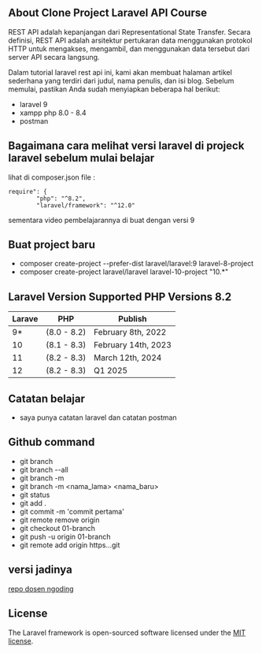 ## About Clone Project Laravel API Course

REST API adalah kepanjangan dari Representational State Transfer. Secara definisi, REST API adalah arsitektur pertukaran data menggunakan protokol HTTP untuk mengakses, mengambil, dan menggunakan data tersebut dari server API secara langsung.

Dalam tutorial laravel rest api ini, kami akan membuat halaman artikel sederhana yang terdiri dari judul, nama penulis, dan isi blog. Sebelum memulai, pastikan Anda sudah menyiapkan beberapa hal berikut:

- laravel 9
- xampp php 8.0 - 8.4
- postman

## Bagaimana cara melihat versi laravel di projeck laravel sebelum mulai belajar

lihat di composer.json file :
```
require": {
        "php": "^8.2",
        "laravel/framework": "^12.0"

```
sementara video pembelajarannya di buat dengan versi 9

## Buat project baru
- composer create-project --prefer-dist laravel/laravel:9 laravel-8-project
- composer create-project laravel/laravel laravel-10-project "10.*"

## Laravel Version	Supported PHP Versions 8.2 

Larave | PHP | Publish
------- | ------- | -------
9* | (8.0 - 8.2) | February 8th, 2022
10 | (8.1 - 8.3) | February 14th, 2023
11 | (8.2 - 8.3) | March 12th, 2024
12 | (8.2 - 8.3) | Q1 2025

## Catatan belajar
- saya punya catatan laravel dan catatan postman

## Github command
- git branch
- git branch --all
- git branch -m <nama-baru>
- git branch -m <nama_lama> <nama_baru>
- git status
- git add .
- git commit -m 'commit pertama'
- git remote remove origin
- git checkout 01-branch
- git push -u origin 01-branch
- git remote add origin https...git

## versi jadinya 
[repo dosen ngoding](https://github.com/siubie/laravel-api-course.git)

## License
The Laravel framework is open-sourced software licensed under the [MIT license](https://opensource.org/licenses/MIT).
